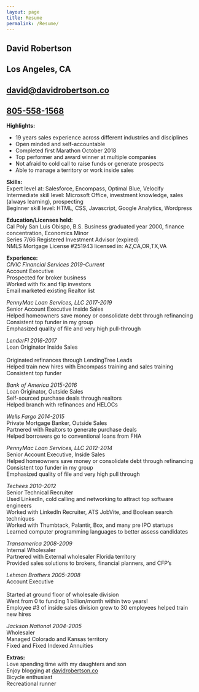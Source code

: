 ```yaml
---
layout: page
title: Resume
permalink: /Resume/
---
```

## David Robertson<br>
## Los Angeles, CA<br>
## [david@davidrobertson.co](mailto:david@davidrobertson.co)<br>
## <a href="tel:8055581568">805-558-1568</a><br>

<b>Highlights:</b><br>
* 19 years sales experience across different industries and disciplines<br>
* Open minded and self-accountable<br>
* Completed first Marathon October 2018<br>
* Top performer and award winner at multiple companies<br>
* Not afraid to cold call to raise funds or generate prospects<br>
* Able to manage a territory or work inside sales<br>

<b>Skills:</b><br>
Expert level at: Salesforce, Encompass, Optimal Blue, Velocify<br>
Intermediate skill level: Microsoft Office, investment knowledge, sales (always learning), prospecting<br>
Beginner skill level: HTML, CSS, Javascript, Google Analytics, Wordpress<br>

<b>Education/Licenses held:</b><br>
Cal Poly San Luis Obispo, B.S. Business graduated year 2000, finance concentration, Economics Minor<br>
Series 7/66 Registered Investment Advisor (expired)<br>
NMLS Mortgage License #251943 licensed in: AZ,CA,OR,TX,VA<br>

<b>Experience:</b><br>
<i>CIVIC Financial Services								                                 2019-Current</i><br>
Account Executive<br>
Prospected for broker business<br>
Worked with fix and flip investors<br>
Email marketed existing Realtor list<br>

<i>PennyMac Loan Services, LLC								                                 2017-2019</i><br>
Senior Account Executive Inside Sales<br>
Helped homeowners save money or consolidate debt through refinancing<br>
Consistent top funder in my group<br>
Emphasized quality of file and very high pull-through<br>

<i>LenderFI												 2016-2017</i><br>
Loan Originator	Inside Sales<br>						
Originated refinances through LendingTree Leads<br>
Helped train new hires with Encompass training and sales training<br>
Consistent top funder<br>

<i>Bank of America				  					  		   2015-2016</i><br>
Loan Originator, Outside Sales<br>
Self-sourced purchase deals through realtors<br>
Helped branch with refinances and HELOCs<br>

<i>Wells Fargo										        	 	         2014-2015</i><br>
Private Mortgage Banker, Outside Sales<br>
Partnered with Realtors to generate purchase deals<br>
Helped borrowers go to conventional loans from FHA<br>

<i>PennyMac Loan Services, LLC									              	         		         2012-2014</i><br>
Senior Account Executive, Inside Sales<br>
Helped homeowners save money or consolidate debt through refinancing<br>
Consistent top funder in my group<br>
Emphasized quality of file and very high pull through<br>

<i>Techees										         		         2010-2012</i><br>
Senior Technical Recruiter<br>
Used LinkedIn, cold calling and networking to attract top software engineers<br>
Worked with LinkedIn Recruiter, ATS JobVite, and Boolean search techniques<br>
Worked with Thumbtack, Palantir, Box, and many pre IPO startups<br>
Learned computer programming languages to better assess candidates<br>

<i>Transamerica										         		         2008-2009</i><br>
Internal Wholesaler<br>
Partnered with External wholesaler Florida territory<br>
Provided sales solutions to brokers, financial planners, and CFP’s<br>

<i>Lehman Brothers									         		         2005-2008</i><br>
Account Executive<br>						
Started at ground floor of wholesale division<br>
Went from 0 to funding 1 billion/month within two years!<br>
Employee #3 of inside sales division grew to 30 employees helped train new hires<br>

<i>Jackson National						 			         		         2004-2005</i><br>
Wholesaler<br>
Managed Colorado and Kansas territory<br>
Fixed and Fixed Indexed Annuities<br>

<b>Extras:</b><br>
Love spending time with my daughters and son<br>
Enjoy blogging at <a href="http://www.davidrobertson.co">davidrobertson.co</a><br>
Bicycle enthusiast<br>
Recreational runner<br>
